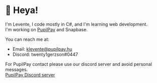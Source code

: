 # :wave: Heya!
I'm Levente, I code mostly in C#, and I'm learning web development.  
I'm working on [PupilPay](https://pupilpay.hu/) and Snapbase.  

You can reach me at:
* Email: <klevente@pupilpay.hu>  
* Discord: twenty1gerzson#0447

For PupilPay contact please use our discord server and avoid personal messages.  
[PupilPay Discord server](https://discord.com/invite/bXu44WpFp3)

